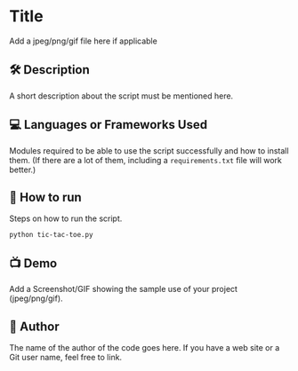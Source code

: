 # Title

Add a jpeg/png/gif file here if applicable

<!--An image is an illustration for your project.

You can copy paste my markdown photo insert as following:
<p align="center">
<img src="your-source-is-here" width=40% height=40%>
-->

## 🛠️ Description

<!--Remove the below lines and add yours -->

A short description about the script must be mentioned here.

## 💻 Languages or Frameworks Used

<!--Remove the below lines and add yours -->

Modules required to be able to use the script successfully
and how to install them.
(If there are a lot of them, including a `requirements.txt` file will work better.)

## 🌟 How to run

<!--Remove the below lines and add yours -->

Steps on how to run the script.

`python tic-tac-toe.py`

## 📺 Demo

<!--Remove the below lines and add yours -->

Add a Screenshot/GIF showing the sample use of your project (jpeg/png/gif).

## 🤖 Author

<!--Remove the below lines and add yours -->

The name of the author of the code goes here.
If you have a web site or a Git user name, feel free to link.
